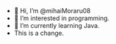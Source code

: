 - 👋 Hi, I’m @mihaiMoraru08
- 👀 I’m interested in programming.
- 🌱 I’m currently learning Java.
- This is a change.


